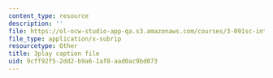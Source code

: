 ```yaml
---
content_type: resource
description: ''
file: https://ol-ocw-studio-app-qa.s3.amazonaws.com/courses/3-091sc-introduction-to-solid-state-chemistry-fall-2010/9cff92f52dd2b9a61af8aad0ac9bd073_540Sggsblbg.srt
file_type: application/x-subrip
resourcetype: Other
title: 3play caption file
uid: 9cff92f5-2dd2-b9a6-1af8-aad0ac9bd073
---
```


